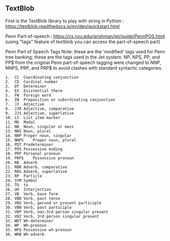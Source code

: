 ## TextBlob

First is the TextBlob library to play with string in Python : https://textblob.readthedocs.io/en/dev/quickstart.html

Penn Part-of-speech : https://cs.nyu.edu/grishman/jet/guide/PennPOS.html (using "tags" feature of textblob you can access the part-of-speech part)

Penn Part of Speech Tags
Note:  these are the 'modified' tags used for Penn tree banking; these are the tags used in the Jet system. NP, NPS, PP, and PP$ from the original Penn part-of-speech tagging were changed to NNP, NNPS, PRP, and PRP$ to avoid clashes with standard syntactic categories.

	1.	CC	Coordinating conjunction
	2.	CD	Cardinal number
	3.	DT	Determiner
	4.	EX	Existential there
	5.	FW	Foreign word
	6.	IN	Preposition or subordinating conjunction
	7.	JJ	Adjective
	8.	JJR	Adjective, comparative
	9.	JJS	Adjective, superlative
	10.	LS	List item marker
	11.	MD	Modal
	12.	NN	Noun, singular or mass
	13.	NNS	Noun, plural
	14.	NNP	Proper noun, singular
	15.	NNPS	Proper noun, plural
	16.	PDT	Predeterminer
	17.	POS	Possessive ending
	18.	PRP	Personal pronoun
	19.	PRP$	Possessive pronoun
	20.	RB	Adverb
	21.	RBR	Adverb, comparative
	22.	RBS	Adverb, superlative
	23.	RP	Particle
	24.	SYM	Symbol
	25.	TO	to
	26.	UH	Interjection
	27.	VB	Verb, base form
	28.	VBD	Verb, past tense
	29.	VBG	Verb, gerund or present participle
	30.	VBN	Verb, past participle
	31.	VBP	Verb, non-3rd person singular present
	32.	VBZ	Verb, 3rd person singular present
	33.	WDT	Wh-determiner
	34.	WP	Wh-pronoun
	35.	WP$	Possessive wh-pronoun
	36.	WRB	Wh-adverb
  
  

